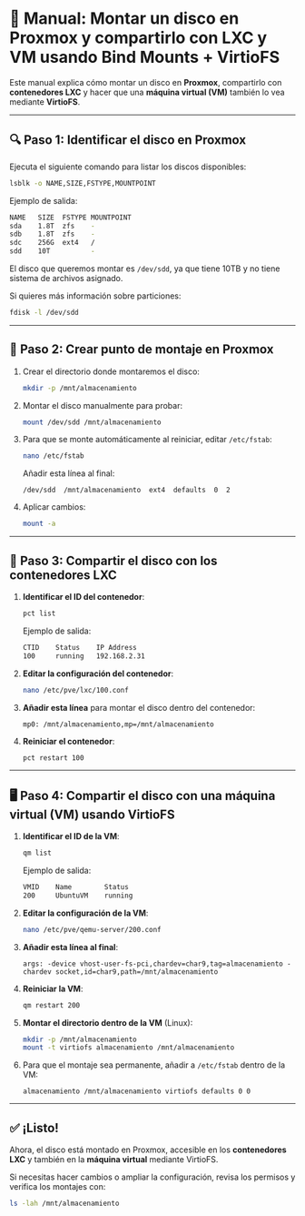 # 📖 Manual: Montar un disco en Proxmox y compartirlo con LXC y VM usando Bind Mounts + VirtioFS

Este manual explica cómo montar un disco en **Proxmox**, compartirlo con **contenedores LXC** y hacer que una **máquina virtual (VM)** también lo vea mediante **VirtioFS**.

---

## 🔍 Paso 1: Identificar el disco en Proxmox
Ejecuta el siguiente comando para listar los discos disponibles:

```bash
lsblk -o NAME,SIZE,FSTYPE,MOUNTPOINT
```

Ejemplo de salida:
```bash
NAME   SIZE  FSTYPE MOUNTPOINT
sda    1.8T  zfs    -
sdb    1.8T  zfs    -
sdc    256G  ext4   /
sdd    10T          -
```

El disco que queremos montar es `/dev/sdd`, ya que tiene 10TB y no tiene sistema de archivos asignado.

Si quieres más información sobre particiones:
```bash
fdisk -l /dev/sdd
```

---

## 📌 Paso 2: Crear punto de montaje en Proxmox
1. Crear el directorio donde montaremos el disco:
   ```bash
   mkdir -p /mnt/almacenamiento
   ```
2. Montar el disco manualmente para probar:
   ```bash
   mount /dev/sdd /mnt/almacenamiento
   ```
3. Para que se monte automáticamente al reiniciar, editar `/etc/fstab`:
   ```bash
   nano /etc/fstab
   ```
   Añadir esta línea al final:
   ```
   /dev/sdd  /mnt/almacenamiento  ext4  defaults  0  2
   ```
4. Aplicar cambios:
   ```bash
   mount -a
   ```

---

## 🔄 Paso 3: Compartir el disco con los contenedores LXC
1. **Identificar el ID del contenedor**:
   ```bash
   pct list
   ```
   Ejemplo de salida:
   ```bash
   CTID    Status    IP Address       
   100     running   192.168.2.31   
   ```
2. **Editar la configuración del contenedor**:
   ```bash
   nano /etc/pve/lxc/100.conf
   ```
3. **Añadir esta línea** para montar el disco dentro del contenedor:
   ```
   mp0: /mnt/almacenamiento,mp=/mnt/almacenamiento
   ```
4. **Reiniciar el contenedor**:
   ```bash
   pct restart 100
   ```

---

## 🖥 Paso 4: Compartir el disco con una máquina virtual (VM) usando VirtioFS
1. **Identificar el ID de la VM**:
   ```bash
   qm list
   ```
   Ejemplo de salida:
   ```bash
   VMID    Name        Status  
   200     UbuntuVM    running
   ```
2. **Editar la configuración de la VM**:
   ```bash
   nano /etc/pve/qemu-server/200.conf
   ```
3. **Añadir esta línea al final**:
   ```
   args: -device vhost-user-fs-pci,chardev=char9,tag=almacenamiento -chardev socket,id=char9,path=/mnt/almacenamiento
   ```
4. **Reiniciar la VM**:
   ```bash
   qm restart 200
   ```
5. **Montar el directorio dentro de la VM** (Linux):
   ```bash
   mkdir -p /mnt/almacenamiento
   mount -t virtiofs almacenamiento /mnt/almacenamiento
   ```
6. Para que el montaje sea permanente, añadir a `/etc/fstab` dentro de la VM:
   ```
   almacenamiento /mnt/almacenamiento virtiofs defaults 0 0
   ```

---

## ✅ ¡Listo!
Ahora, el disco está montado en Proxmox, accesible en los **contenedores LXC** y también en la **máquina virtual** mediante VirtioFS.

Si necesitas hacer cambios o ampliar la configuración, revisa los permisos y verifica los montajes con:
```bash
ls -lah /mnt/almacenamiento
